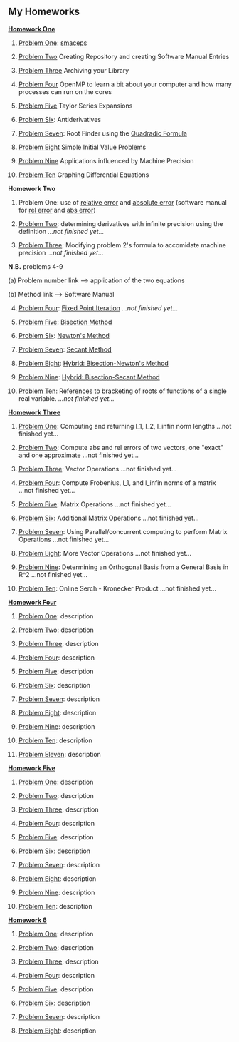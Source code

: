 ## My Homeworks
**[Homework One](https://github.com/warrenm1/math4610/tree/master/homeworks/Homework1)**

1. [Problem One](https://github.com/warrenm1/math4610/blob/master/homeworks/Homework1/precision/maceps.cpp): [smaceps](https://github.com/warrenm1/math4610/blob/master/SoftwareManual/basic/maceps.md)

2. [Problem Two](link) Creating Repository and creating Software Manual Entries

3. [Problem Three](link) Archiving your Library

4. [Problem Four](link) OpenMP to learn a bit about your computer and how many processes can run on the cores

5. [Problem Five](link) Taylor Series Expansions

6. [Problem Six](): Antiderivatives 

7. [Problem Seven](https://github.com/warrenm1/math4610/blob/master/homeworks/Homework1/rootFinder/rootFinder.cpp): Root Finder using the [Quadradic Formula](https://github.com/warrenm1/math4610/blob/master/SoftwareManual/root_finding/quadratic_formula.md)

8. [Problem Eight](link) Simple Initial Value Problems

9. [Problem Nine](link) Applications influenced by Machine Precision

10. [Problem Ten](link) Graphing Differential Equations



**Homework Two**

1. Problem One: use of [relative error](https://github.com/warrenm1/math4610/blob/master/homeworks/Homework2/rel_error.cpp) and [absolute error](https://github.com/warrenm1/math4610/blob/master/homeworks/Homework2/abs_error.cpp) (software manual for [rel error](https://github.com/warrenm1/math4610/blob/master/SoftwareManual/basic/rel_err.md) and [abs error](https://github.com/warrenm1/math4610/blob/master/SoftwareManual/basic/abs_err.md))

2. [Problem Two](link): determining derivatives with infinite precision using the definition *...not finished yet...*

3. [Problem Three](link): Modifying problem 2's formula to accomidate machine precision *...not finished yet...*

**N.B.** problems 4-9

(a) Problem number link --> application of the two equations

(b) Method link --> Software Manual

4. [Problem Four](https://github.com/warrenm1/math4610/blob/master/homeworks/Homework2/fixed_point_iteration.cpp): [Fixed Point Iteration](https://github.com/warrenm1/math4610/blob/master/SoftwareManual/root_finding/fixed_point_iteration.md)  *...not finished yet...*

5. [Problem Five](https://github.com/warrenm1/math4610/blob/master/homeworks/Homework2/bisection.cpp): [Bisection Method](https://github.com/warrenm1/math4610/blob/master/SoftwareManual/root_finding/bisection.md)

6. [Problem Six](https://github.com/warrenm1/math4610/blob/master/homeworks/Homework2/newton.cpp): [Newton's Method](https://github.com/warrenm1/math4610/blob/master/SoftwareManual/root_finding/newton.md)

7. [Problem Seven](https://github.com/warrenm1/math4610/blob/master/homeworks/Homework2/secant.cpp): [Secant Method](https://github.com/warrenm1/math4610/blob/master/SoftwareManual/root_finding/secant.md) 

8. [Problem Eight](https://github.com/warrenm1/math4610/blob/master/homeworks/Homework2/hybrid_bisection-newton.cpp): [Hybrid: Bisection-Newton's Method](https://github.com/warrenm1/math4610/blob/master/SoftwareManual/root_finding/hybrid_n.md)

9. [Problem Nine](https://github.com/warrenm1/math4610/blob/master/homeworks/Homework2/hybrid_bisection-secant.cpp): [Hybrid: Bisection-Secant Method](https://github.com/warrenm1/math4610/blob/master/SoftwareManual/root_finding/hybrid_s.md) 

10. [Problem Ten](link): References to bracketing of roots of functions of a single real variable. *...not finished yet...*



**[Homework Three](https://github.com/warrenm1/math4610/tree/master/homeworks/Homework3)**

1. [Problem One](link): Computing and returning l_1, l_2, l_infin norm lengths ...not finished yet...

2. [Problem Two](link): Compute abs and rel errors of two vectors, one "exact" and one approximate ...not finished yet...

3. [Problem Three](https://github.com/warrenm1/math4610/tree/master/homeworks/Homework3/Vector_Operations): Vector Operations ...not finished yet...

4. [Problem Four](link): Compute Frobenius, l_1, and l_infin norms of a matrix ...not finished yet...

5. [Problem Five](https://github.com/warrenm1/math4610/tree/master/homeworks/Homework3/Matrix_Operations): Matrix Operations ...not finished yet...

6. [Problem Six](https://github.com/warrenm1/math4610/tree/master/homeworks/Homework3/Matrix_Operations): Additional Matrix Operations ...not finished yet...

7. [Problem Seven](link): Using Parallel/concurrent computing to perform Matrix Operations ...not finished yet...

8. [Problem Eight](https://github.com/warrenm1/math4610/tree/master/homeworks/Homework3/Vector_Operations): More Vector Operations ...not finished yet...

9. [Problem Nine](link): Determining an Orthogonal Basis from a General Basis in R^2 ...not finished yet...

10. [Problem Ten](link): Online Serch - Kronecker Product ...not finished yet...



**[Homework Four](link)**

1. [Problem One](link): description

2. [Problem Two](link): description

3. [Problem Three](link): description

4. [Problem Four](link): description

5. [Problem Five](link): description

6. [Problem Six](link): description

7. [Problem Seven](link): description

8. [Problem Eight](link): description

9. [Problem Nine](link): description

10. [Problem Ten](link): description

11. [Problem Eleven](link): description



**[Homework Five]()**

1. [Problem One](link): description

2. [Problem Two](link): description

3. [Problem Three](): description

4. [Problem Four](): description

5. [Problem Five](): description

6. [Problem Six](): description

7. [Problem Seven](): description

8. [Problem Eight](): description

9. [Problem Nine](): description

10. [Problem Ten](): description



**[Homework 6]()**

1. [Problem One](): description

2. [Problem Two](): description

3. [Problem Three](): description

4. [Problem Four](): description

5. [Problem Five](): description

6. [Problem Six](): description

7. [Problem Seven](): description

8. [Problem Eight](): description
